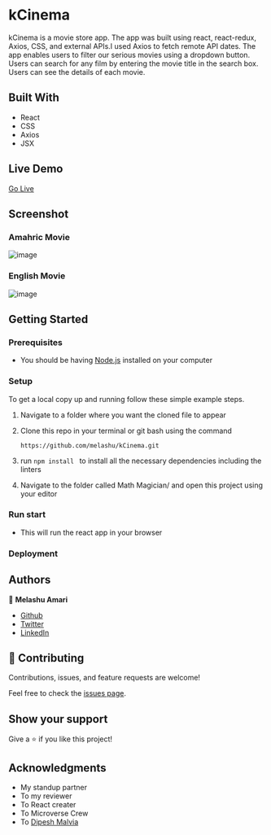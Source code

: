 # kCinema

kCinema is a movie store app. The app was built using react, react-redux, Axios, CSS, and external APIs.I used Axios to fetch remote API dates. The app enables users to filter our serious movies using a dropdown button. Users can search for any film by entering the movie title in the search box. Users can see the details of each movie.


## Built With

- React 
- CSS
- Axios
- JSX

## Live Demo
[Go Live](https://kcinema.netlify.app/)

## Screenshot 

### Amahric Movie
![image](https://user-images.githubusercontent.com/30173722/193448864-dfe7903e-5d1d-43b4-851e-a5943d76781f.png)

### English Movie
![image](https://user-images.githubusercontent.com/30173722/193449176-5054d0d8-09f2-4f5d-b0ba-5cae1037395d.png)

## Getting Started

### Prerequisites

- You should be having [Node.js](https://nodejs.org/en/) installed on your computer
### Setup

To get a local copy up and running follow these simple example steps.

1. Navigate to a folder where you want the cloned file to appear

2. Clone this repo in your terminal or git bash using the command

   ```
   https://github.com/melashu/kCinema.git
   ```

3. run `npm install ` to install all the necessary dependencies including the linters

4. Navigate to the folder called Math Magician/ and open this project using your editor

### Run start 
- This will run the react app in your browser 

### Deployment

## Authors

👤 **Melashu Amari**

- [Github](https://github.com/melashu)
- [Twitter](https://twitter.com/meshu102)
- [LinkedIn](https://twitter.com/home)

## 🤝 Contributing

Contributions, issues, and feature requests are welcome!

Feel free to check the [issues page](https://github.com/melashu/kCinema/issues).

## Show your support

Give a ⭐️ if you like this project!

## Acknowledgments

- My standup partner 
- To my reviewer 
- To React creater 
- To Microverse Crew 
- To [Dipesh Malvia](https://github.com/dmalvia)
